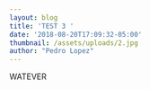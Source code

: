 ```yaml
---
layout: blog
title: 'TEST 3 '
date: '2018-08-20T17:09:32-05:00'
thumbnail: /assets/uploads/2.jpg
author: "Pedro Lopez"
---
```

WATEVER
